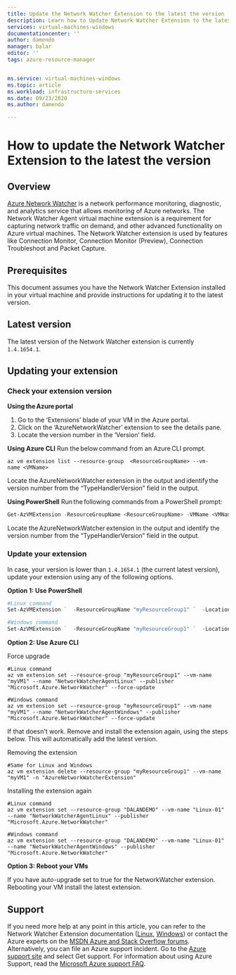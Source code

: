 ```yaml
---
title: Update the Network Watcher Extension to the latest the version 
description: Learn how to Update Network Watcher Extension to the latest the version 
services: virtual-machines-windows
documentationcenter: ''
author: damendo
manager: balar
editor: ''
tags: azure-resource-manager


ms.service: virtual-machines-windows
ms.topic: article
ms.workload: infrastructure-services
ms.date: 09/23/2020
ms.author: damendo

---
```

# How to update the Network Watcher Extension to the latest the version 

## Overview

[Azure Network Watcher](../../network-watcher/network-watcher-monitoring-overview.md) is a network performance monitoring, diagnostic, and analytics service that allows monitoring of Azure networks. The Network Watcher Agent virtual machine extension is a requirement for capturing network traffic on demand, and other advanced functionality on Azure virtual machines. 
The Network Watcher extension is used by features like Connection Monitor, Connection Monitor (Preview), Connection Troubleshoot and Packet Capture.   

## Prerequisites
This document assumes you have the Network Watcher Extension installed in your virtual machine and provide instructions for updating it to the latest version. 

## Latest version
The latest version of the Network Watcher extension is currently `1.4.1654.1`.

## Updating your extension 

### Check your extension version  

**Using the Azure portal**

1. Go to the ‘Extensions’ blade of your VM in the Azure portal.   
2. Click on the ‘AzureNetworkWatcher’ extension to see the details pane.  
3. Locate the version number in the ‘Version’ field.  

**Using Azure CLI**
Run the below command from an Azure CLI prompt.   

```azurecli
az vm extension list --resource-group  <ResourceGroupName> --vm-name <VMName>
```

Locate the AzureNetworkWatcher extension in the output and identify the version number from the “TypeHandlerVersion” field in the output.  


**Using PowerShell**
Run the following commands from a PowerShell prompt:   

```powershell
Get-AzVMExtension -ResourceGroupName <ResourceGroupName> -VMName <VMName>  
```

Locate the AzureNetworkWatcher extension in the output and identify the version number from the “TypeHandlerVersion” field in the output.   


### Update your extension

In case, your version is lower than `1.4.1654.1` (the current latest version), update your extension using any of the following options. 

**Option 1: Use PowerShell**

```powershell
#Linux command
Set-AzVMExtension `  -ResourceGroupName "myResourceGroup1" `  -Location "WestUS" `  -VMName "myVM1" `  -Name "AzureNetworkWatcherExtension" `  -Publisher "Microsoft.Azure.NetworkWatcher" -Type "NetworkWatcherAgentLinux"   

#Windows command
Set-AzVMExtension `  -ResourceGroupName "myResourceGroup1" `  -Location "WestUS" `  -VMName "myVM1" `  -Name "AzureNetworkWatcherExtension" `  -Publisher "Microsoft.Azure.NetworkWatcher" -Type "NetworkWatcherAgentWindows"   
```


**Option 2: Use Azure CLI**  

Force upgrade 

```azurecli
#Linux command
az vm extension set --resource-group "myResourceGroup1" --vm-name "myVM1" --name "NetworkWatcherAgentLinux" --publisher "Microsoft.Azure.NetworkWatcher" --force-update

#Windows command
az vm extension set --resource-group "myResourceGroup1" --vm-name "myVM1" --name "NetworkWatcherAgentWindows" --publisher "Microsoft.Azure.NetworkWatcher" --force-update
```

If that doesn't work. Remove and install the extension again, using the steps below. This will automatically add the latest version. 

Removing the extension 

```azurecli
#Same for Linux and Windows
az vm extension delete --resource-group "myResourceGroup1" --vm-name "myVM1" -n "AzureNetworkWatcherExtension"

```

Installing the extension again

```azurecli
#Linux command
az vm extension set --resource-group "DALANDEMO" --vm-name "Linux-01" --name "NetworkWatcherAgentLinux" --publisher "Microsoft.Azure.NetworkWatcher"  

#Windows command
az vm extension set --resource-group "DALANDEMO" --vm-name "Linux-01" --name "NetworkWatcherAgentWindows" --publisher "Microsoft.Azure.NetworkWatcher" 

```

**Option 3: Reboot your VMs**

If you have auto-upgrade set to true for the NetworkWatcher extension. Rebooting your VM install the latest extension.


## Support

If you need more help at any point in this article, you can refer to the Network Watcher Extension documentation ([Linux](./network-watcher-linux.md), [Windows](./network-watcher-windows.md)) or contact the Azure experts on the [MSDN Azure and Stack Overflow forums](https://azure.microsoft.com/support/forums/). Alternatively, you can file an Azure support incident. Go to the [Azure support site](https://azure.microsoft.com/support/options/) and select Get support. For information about using Azure Support, read the [Microsoft Azure support FAQ](https://azure.microsoft.com/support/faq/).